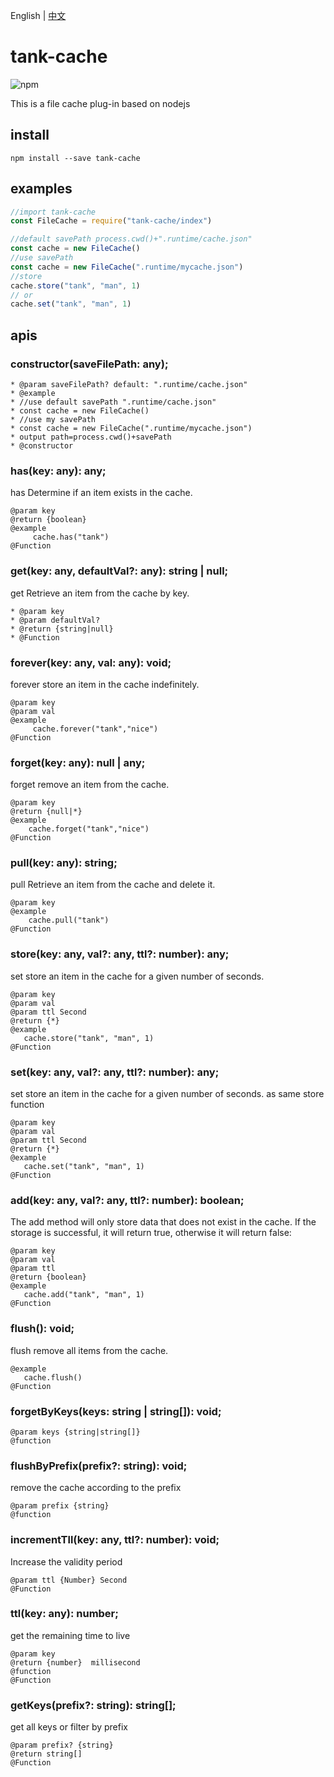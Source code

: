 English | [中文](./README_zh.md)

# tank-cache
![npm](https://img.shields.io/npm/dw/tank-cache)

This is a file cache plug-in based on nodejs

## install

```shell
npm install --save tank-cache
```

## examples

```js
//import tank-cache
const FileCache = require("tank-cache/index")

//default savePath process.cwd()+".runtime/cache.json"
const cache = new FileCache()
//use savePath
const cache = new FileCache(".runtime/mycache.json")
//store 
cache.store("tank", "man", 1)
// or 
cache.set("tank", "man", 1)


```

## apis

### constructor(saveFilePath: any);

```
* @param saveFilePath? default: ".runtime/cache.json"
* @example
* //use default savePath ".runtime/cache.json"
* const cache = new FileCache()
* //use my savePath
* const cache = new FileCache(".runtime/mycache.json")
* output path=process.cwd()+savePath
* @constructor
```

### has(key: any): any;

has Determine if an item exists in the cache.

```
@param key
@return {boolean}
@example
     cache.has("tank")
@Function
```

### get(key: any, defaultVal?: any): string | null;

get Retrieve an item from the cache by key.

```
* @param key
* @param defaultVal?
* @return {string|null}
* @Function
```

### forever(key: any, val: any): void;

forever store an item in the cache indefinitely.

```
@param key
@param val
@example
     cache.forever("tank","nice")
@Function
```

### forget(key: any): null | any;

forget remove an item from the cache.

```
@param key
@return {null|*}
@example
    cache.forget("tank","nice")
@Function
```

### pull(key: any): string;

pull Retrieve an item from the cache and delete it.

```
@param key
@example
    cache.pull("tank")
@Function
```

### store(key: any, val?: any, ttl?: number): any;

set store an item in the cache for a given number of seconds.

```
@param key
@param val
@param ttl Second
@return {*}
@example
   cache.store("tank", "man", 1)
@Function
```

### set(key: any, val?: any, ttl?: number): any;

set store an item in the cache for a given number of seconds. as same store function

```
@param key
@param val
@param ttl Second
@return {*}
@example
   cache.set("tank", "man", 1)
@Function
```

### add(key: any, val?: any, ttl?: number): boolean;

The add method will only store data that does not exist in the cache. If the storage is successful, it will return true,
otherwise it will return false:

```
@param key
@param val
@param ttl
@return {boolean}
@example
   cache.add("tank", "man", 1)
@Function
```

### flush(): void;

flush remove all items from the cache.

```
@example
   cache.flush()
@Function
```

### forgetByKeys(keys: string | string[]): void;

```
@param keys {string|string[]}
@function
```

### flushByPrefix(prefix?: string): void;

remove the cache according to the prefix

```
@param prefix {string}
@function
```

### incrementTll(key: any, ttl?: number): void;

Increase the validity period

```
@param ttl {Number} Second
@Function
```

### ttl(key: any): number;

get the remaining time to live

```
@param key
@return {number}  millisecond
@function
@Function
```

### getKeys(prefix?: string): string[];

get all keys or filter by prefix

```
@param prefix? {string}
@return string[]
@Function
```

